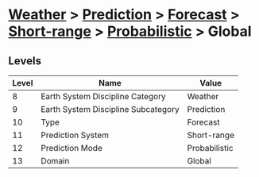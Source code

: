 # [Weather](../../../../..) > [Prediction](../../../..) > [Forecast](../../..) > [Short-range](../..) > [Probabilistic](..) > Global

## Levels

| Level | Name | Value |
|-----|-----|-----|
| 8 | Earth System Discipline Category | Weather |
| 9 | Earth System Discipline Subcategory | Prediction |
| 10 | Type | Forecast |
| 11 | Prediction System | Short-range |
| 12 | Prediction Mode | Probabilistic |
| 13 | Domain | Global |
